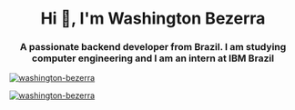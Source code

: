 <h1 align="center">Hi 👋, I'm Washington Bezerra</h1>
<h3 align="center">A passionate backend developer from Brazil. I am studying computer engineering and I am an intern at IBM Brazil </h3>

[![washington-bezerra](https://github-readme-stats.vercel.app/api?username=washington-bezerra&theme=radical)](https://github.com/washington-bezerra/)

[![washington-bezerra](https://github-readme-stats.vercel.app/api/top-langs/?username=washington-bezerra&hide=html&layout=compact&theme=radical)](https://github.com/washington-bezerra/)
